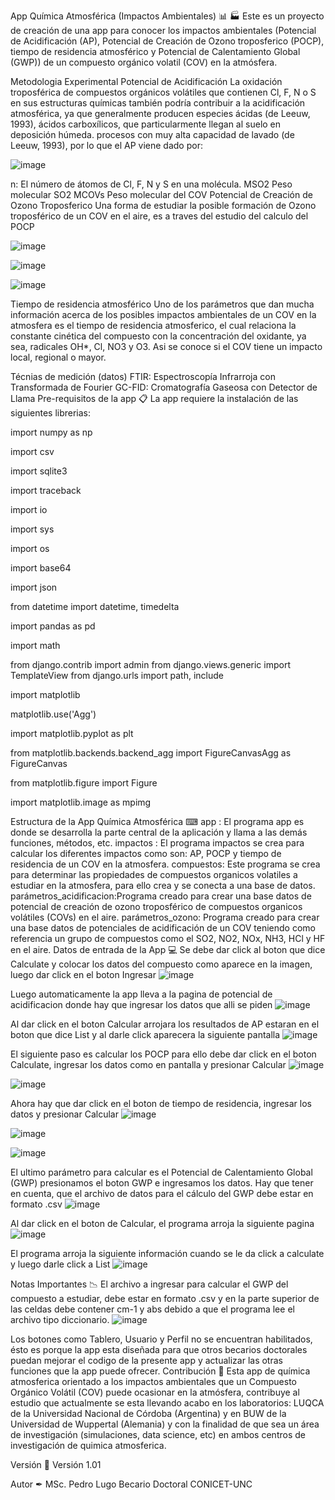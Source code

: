 App Química Atmosférica (Impactos Ambientales) 📊 🏭
Este es un proyecto de creación de una app para conocer los impactos ambientales (Potencial de Acidificación (AP), Potencial de Creación de Ozono troposferico (POCP), tiempo de residencia atmosférico y Potencial de Calentamiento Global (GWP)) de un compuesto orgánico volatil (COV) en la atmósfera.

Metodologia Experimental
Potencial de Acidificación
La oxidación troposférica de compuestos orgánicos volátiles que contienen Cl, F, N o S en sus estructuras químicas también podría contribuir a la acidificación atmosférica, ya que generalmente producen especies ácidas (de Leeuw, 1993), ácidos carboxílicos, que particularmente llegan al suelo en deposición húmeda. procesos con muy alta capacidad de lavado (de Leeuw, 1993), por lo que el AP viene dado por:

![image](https://github.com/user-attachments/assets/5b9e19c8-1dcc-4faa-8e1d-ba03e7f636bd)


n: El número de átomos de Cl, F, N y S en una molécula.
MSO2 Peso molecular SO2
MCOVs Peso molecular del COV
Potencial de Creación de Ozono Troposferico
Una forma de estudiar la posible formación de Ozono troposférico de un COV en el aire, es a traves del estudio del calculo del POCP

![image](https://github.com/user-attachments/assets/cc07f929-7bfe-42ce-a711-5f9cec320273)


![image](https://github.com/user-attachments/assets/8d639935-2a95-4b05-b0b9-426872f4cb68)


![image](https://github.com/user-attachments/assets/8d1469b6-8c77-4ffb-80ee-b99b89199036)


Tiempo de residencia atmosférico
Uno de los parámetros que dan mucha información acerca de los posibles impactos ambientales de un COV en la atmosfera es el tiempo de residencia atmosferico, el cual relaciona la constante cinética del compuesto con la concentración del oxidante, ya sea, radicales OH*, Cl, NO3 y O3. Asi se conoce si el COV tiene un impacto local, regional o mayor.

Técnias de medición (datos)
FTIR: Espectroscopía Infrarroja con Transformada de Fourier
GC-FID: Cromatografía Gaseosa con Detector de Llama
Pre-requisitos de la app 📋
La app requiere la instalación de las siguientes librerias:

import numpy as np

import csv

import sqlite3

import traceback

import io

import sys

import os

import base64

import json

from datetime import datetime, timedelta

import pandas as pd

import math

from django.contrib import admin
from django.views.generic import TemplateView
from django.urls import path, include

import matplotlib

matplotlib.use('Agg')

import matplotlib.pyplot as plt

from matplotlib.backends.backend_agg import FigureCanvasAgg as FigureCanvas

from matplotlib.figure import Figure

import matplotlib.image as mpimg

Estructura de la App Química Atmosférica ⌨
app : El programa app es donde se desarrolla la parte central de la aplicación y llama a las demás funciones, métodos, etc.
impactos : El programa impactos se crea para calcular los diferentes impactos como son: AP, POCP y tiempo de residencia de un COV en la atmosfera.
compuestos: Este programa se crea para determinar las propiedades de compuestos organicos volatiles a estudiar en la atmosfera, para ello crea y se conecta a una base de datos.
parámetros_acidificacion:Programa creado para crear una base datos de potencial de creación de ozono troposférico de compuestos organicos volátiles (COVs) en el aire.
parámetros_ozono: Programa creado para crear una base datos de potenciales de acidificación de un COV teniendo como referencia un grupo de compuestos como el SO2, NO2, NOx, NH3, HCl y HF en el aire.
Datos de entrada de la App 💻
Se debe dar click al boton que dice Calculate y colocar los datos del compuesto como aparece en la imagen, luego dar click en el boton Ingresar
![image](https://github.com/user-attachments/assets/c0edb6bd-641f-4939-9f65-77d7f55c903b)



Luego automaticamente la app lleva a la pagina de potencial de acidificacion donde hay que ingresar los datos que alli se piden
![image](https://github.com/user-attachments/assets/30d621cf-7554-4e4d-8555-80d270328f61)


Al dar click en el boton Calcular arrojara los resultados de AP estaran en el boton que dice List y al darle click aparecera la siguiente pantalla
![image](https://github.com/user-attachments/assets/ac36bf0b-ae52-4bbe-a43a-1279f77fff00)


El siguiente paso es calcular los POCP para ello debe dar click en el boton Calculate, ingresar los datos como en pantalla y presionar Calcular
![image](https://github.com/user-attachments/assets/86fe3746-dcbc-4661-ba3d-7b452957e10c)


![image](https://github.com/user-attachments/assets/2e6b06d2-c380-48ca-86f0-4c0720ba6ba5)


Ahora hay que dar click en el boton de tiempo de residencia, ingresar los datos y presionar Calcular
![image](https://github.com/user-attachments/assets/110cb939-173a-4a51-9c47-c8da2c15dd59)


![image](https://github.com/user-attachments/assets/a91824fe-16c4-40bb-af84-957038c2e786)

![image](https://github.com/user-attachments/assets/e482ee00-ee05-4ed5-877e-f64a2124b3fe)


El ultimo parámetro para calcular es el Potencial de Calentamiento Global (GWP) presionamos el boton GWP e ingresamos los datos. Hay que tener en cuenta, que el archivo de datos para el cálculo del GWP debe estar en formato .csv
![image](https://github.com/user-attachments/assets/0f0e6304-d5ca-483f-9fe0-dedaaddea94b)


Al dar click en el boton de Calcular, el programa arroja la siguiente pagina
![image](https://github.com/user-attachments/assets/fb45e7ed-294a-4cd3-bec0-b87f73d4d182)


El programa arroja la siguiente información cuando se le da click a calculate y luego darle click a List
![image](https://github.com/user-attachments/assets/0541c436-49b5-4511-a925-51e01c79444c)


Notas Importantes 📉
El archivo a ingresar para calcular el GWP del compuesto a estudiar, debe estar en formato .csv y en la parte superior de las celdas debe contener cm-1 y abs debido a que el programa lee el archivo tipo diccionario.
![image](https://github.com/user-attachments/assets/5ac0dac7-d803-4ebf-a92f-3251e51eb022)


Los botones como Tablero, Usuario y Perfil no se encuentran habilitados, ésto es porque la app esta diseñada para que otros becarios doctorales puedan mejorar el codigo de la presente app y actualizar las otras funciones que la app puede ofrecer.
Contribución 🚀
Esta app de química atmosferica orientado a los impactos ambientales que un Compuesto Orgánico Volátil (COV) puede ocasionar en la atmósfera, contribuye al estudio que actualmente se esta llevando acabo en los laboratorios: LUQCA de la Universidad Nacional de Córdoba (Argentina) y en BUW de la Universidad de Wuppertal (Alemania) y con la finalidad de que sea un área de investigación (simulaciones, data science, etc) en ambos centros de investigación de quimica atmosferica.

Versión 📌
Versión 1.01

Autor ✒
MSc. Pedro Lugo
Becario Doctoral CONICET-UNC

